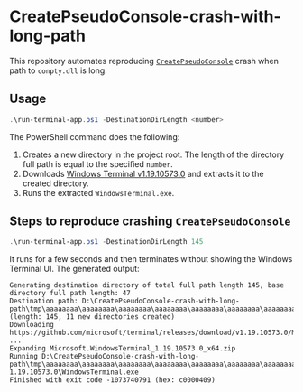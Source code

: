 # CreatePseudoConsole-crash-with-long-path

This repository automates reproducing [`CreatePseudoConsole`](https://learn.microsoft.com/en-us/windows/console/createpseudoconsole) crash when path to `conpty.dll` is long.

## Usage
```powershell
.\run-terminal-app.ps1 -DestinationDirLength <number>
```
The PowerShell command does the following:
1. Creates a new directory in the project root. The length of the directory full path is equal to the specified `number`.
2. Downloads [Windows Terminal v1.19.10573.0](https://github.com/microsoft/terminal/releases/tag/v1.19.10573.0) and extracts it to the created directory.
3. Runs the extracted `WindowsTerminal.exe`.


## Steps to reproduce crashing `CreatePseudoConsole`

```powershell
.\run-terminal-app.ps1 -DestinationDirLength 145
```

It runs for a few seconds and then terminates without showing the Windows Terminal UI. The generated output:
```text
Generating destination directory of total full path length 145, base directory full path length: 47
Destination path: D:\CreatePseudoConsole-crash-with-long-path\tmp\aaaaaaaa\aaaaaaaa\aaaaaaaa\aaaaaaaa\aaaaaaaa\aaaaaaaa\aaaaaaaa\aaaaaaaa\aaaaaaaa\aaaaaaaa\aaaaaaa (length: 145, 11 new directories created)
Downloading https://github.com/microsoft/terminal/releases/download/v1.19.10573.0/Microsoft.WindowsTerminal_1.19.10573.0_x64.zip ...
Expanding Microsoft.WindowsTerminal_1.19.10573.0_x64.zip
Running D:\CreatePseudoConsole-crash-with-long-path\tmp\aaaaaaaa\aaaaaaaa\aaaaaaaa\aaaaaaaa\aaaaaaaa\aaaaaaaa\aaaaaaaa\aaaaaaaa\aaaaaaaa\aaaaaaaa\aaaaaaa\terminal-1.19.10573.0\WindowsTerminal.exe
Finished with exit code -1073740791 (hex: c0000409)
```

